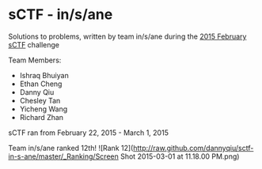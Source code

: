sCTF - in/s/ane
===============

Solutions to problems, written by team in/s/ane during the [2015 February sCTF](http://compete.sctf.io) challenge

Team Members:
- Ishraq Bhuiyan
- Ethan Cheng
- Danny Qiu
- Chesley Tan
- Yicheng Wang
- Richard Zhan

sCTF ran from February 22, 2015 - March 1, 2015

Team in/s/ane ranked 12th!
![Rank 12](http://raw.github.com/dannyqiu/sctf-in-s-ane/master/_Ranking/Screen Shot 2015-03-01 at 11.18.00 PM.png)
